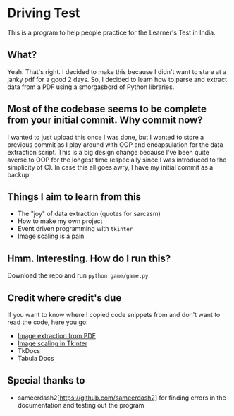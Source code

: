 # Driving Test
This is a program to help people practice for the Learner's Test in India.

## What? 
Yeah. That's right. I decided to make this because I didn't want to stare at a janky pdf for a good 2 days. 
So, I decided to learn how to parse and extract data from a PDF using a smorgasbord of Python libraries. 

## Most of the codebase seems to be complete from your initial commit. Why commit now?
I wanted to just upload this once I was done, but I wanted to store a previous commit as I play around with OOP and encapsulation for the data extraction script. 
This is a big design change because I've been quite averse to OOP for the longest time (especially since I was introduced to the simplicity of C).
In case this all goes awry, I have my initial commit as a backup.

## Things I aim to learn from this
- The "joy" of data extraction (quotes for sarcasm)
- How to make my own project
- Event driven programming with `tkinter`
- Image scaling is a pain

## Hmm. Interesting. How do I run this?
Download the repo and run `python game/game.py`

## Credit where credit's due
If you want to know where I copied code snippets from and don't want to read the code, here you go:
- [Image extraction from PDF](https://pythonscholar.com/extract-images-from-pdf-in-python/)
- [Image scaling in TkInter](https://stackoverflow.com/questions/24061099/tkinter-resize-background-image-to-window-size)
- TkDocs
- Tabula Docs

## Special thanks to 

- sameerdash2[https://github.com/sameerdash2] for finding errors in the documentation and testing out the program